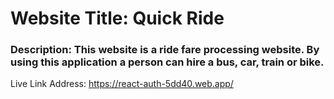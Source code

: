 # Website Title: Quick Ride

### Description: This website is a ride fare processing website. By using this application a person can hire a bus, car, train or bike.

Live Link Address: https://react-auth-5dd40.web.app/
